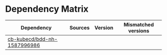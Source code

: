 # Dependency Matrix

Dependency | Sources | Version | Mismatched versions
---------- | ------- | ------- | -------------------
[cb-kubecd/bdd-nh-1587996986](https://github.com/cb-kubecd/bdd-nh-1587996986.git) |  | []() | 
